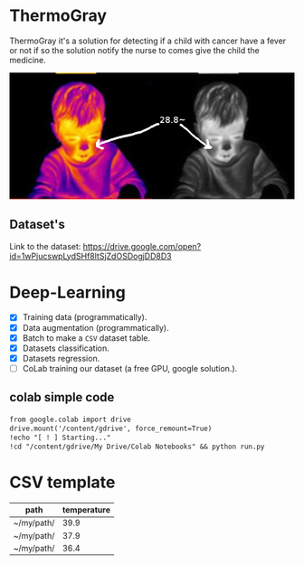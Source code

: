 # ThermoGray

ThermoGray it's a solution for detecting if a child with cancer have a fever or not if so the solution notify the nurse to comes give the child the medicine.

![explicaation](./assets/exp.png)
## Dataset's
Link to the dataset: https://drive.google.com/open?id=1wPjucswpLydSHf8ltSjZdOSDogjDD8D3

# Deep-Learning

- [x] Training data (programmatically).
- [x] Data augmentation (programmatically).
- [x] Batch to make a `CSV` dataset table.
- [x] Datasets classification.
- [x] Datasets regression.
- [ ] CoLab training our dataset (a free GPU, google solution.).

## colab simple code
```
from google.colab import drive
drive.mount('/content/gdrive', force_remount=True)
!echo "[ ! ] Starting..."
!cd "/content/gdrive/My Drive/Colab Notebooks" && python run.py
```
# CSV template
path | temperature
--- | ---
~/my/path/ | 39.9
~/my/path/ | 37.9
~/my/path/ | 36.4
